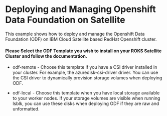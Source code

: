 # Deploying and Managing Openshift Data Foundation on Satellite

This example shows how to deploy and manage the Openshift Data Foundation (ODF) on IBM Cloud Satellite based RedHat Openshift cluster.

#### Please Select the ODF Template you wish to install on your ROKS Satellite Cluster and follow the documentation.

- odf-remote -  Choose this template if you have a CSI driver installed in your cluster. For example, the azuredisk-csi-driver driver. You can use the CSI driver to dynamically provision storage volumes when deploying ODF.
    
- odf-local - Choose this template when you have local storage available to your worker nodes. If your storage volumes are visible when running lsblk, you can use these disks when deploying ODF if they are raw and unformatted.
